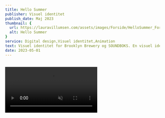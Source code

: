 ```yaml
---
title: Hello Summer
publisher: Visuel identitet
publish_date: Maj 2023
thumbnail: {
  url: https://lauravillumsen.com/assets/images/Forside/HelloSummer_Forside.jpg,
  alt: Hello Summer
}
service: Digital design,Visuel identitet,Animation
text: Visuel identitet for Brooklyn Brewery og SOUNDBOKS. En visuel identitet som skal udstråle sommer og det københavnske urbanliv. ”SOUNDBOKS og The Brooklyn Brewery inviterer dig til at samle dine venner og skyde sommeren i gang med summende melodier, gratis øl og en lodtrækning med en pris, der vil løfte din sommer.” Hello Summer var et event hvor flere danske artister performede med musik, dans, scenekunst osv. Alle billeder er taget af fotografen Katrine Gøth.
date: 2023-05-01
---
```


<div class="lg:grid lg:grid-cols-12 lg:gap-3">
  <img class="lg:col-span-4" src="https://lauravillumsen.com/assets/images/HelloSummer_underside/1_HelloSummer_underside.png" alt="">
  <img class="lg:col-span-8" src="https://lauravillumsen.com/assets/images/HelloSummer_underside/2_HelloSummer_underside.jpg" alt="">
</div>
<video controls muted autoplay loop>
  <source src="https://lauravillumsen.com/assets/images/HelloSummer_underside/3_HelloSummer_underside_video.mp4" type="video/mp4">
</video>
<img src="https://lauravillumsen.com/assets/images/HelloSummer_underside/4_HelloSummer_underside.jpg" alt="">
<img src="https://lauravillumsen.com/assets/images/HelloSummer_underside/5_HelloSummer_underside.jpg" alt="">
<img src="https://lauravillumsen.com/assets/images/HelloSummer_underside/6_HelloSummer_underside.jpg" alt="">
<img src="https://lauravillumsen.com/assets/images/HelloSummer_underside/7_HelloSummer_underside.jpg" alt="">
<img src="https://lauravillumsen.com/assets/images/HelloSummer_underside/8_HelloSummer_underside.png" alt="">
